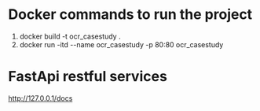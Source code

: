 # Docker commands to run the project

1. docker build -t  ocr_casestudy .
2. docker run -itd --name ocr_casestudy -p 80:80 ocr_casestudy

# FastApi restful services
http://127.0.0.1/docs
